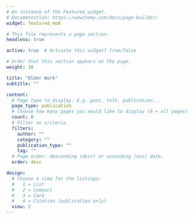 ```yaml
---
# An instance of the Featured widget.
# Documentation: https://wowchemy.com/docs/page-builder/
widget: featured_mod

# This file represents a page section.
headless: true

active: true  # Activate this widget? true/false

# Order that this section appears on the page.
weight: 30

title: "Older Work"
subtitle: ""

content:
  # Page type to display. E.g. post, talk, publication...
  page_type: publication
  # Choose how many pages you would like to display (0 = all pages)
  count: 0
  # Filter on criteria
  filters:
    author: ""
    category: ""
    publication_type: ""
    tag: ""
  # Page order: descending (desc) or ascending (asc) date.
  order: desc

design:
  # Choose a view for the listings:
  #   1 = List
  #   2 = Compact
  #   3 = Card
  #   4 = Citation (publication only)
  view: 2
---
```

